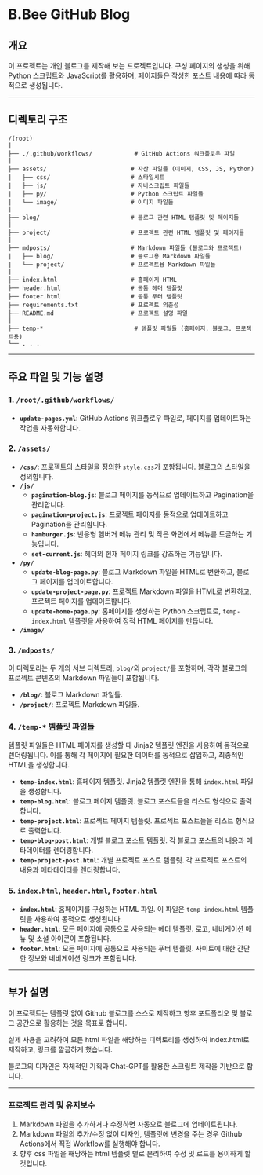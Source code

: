 # B.Bee GitHub Blog

## 개요

이 프로젝트는 개인 블로그를 제작해 보는 프로젝트입니다.
구성 페이지의 생성을 위해 Python 스크립트와 JavaScript를 활용하며, 페이지들은 작성한 포스트 내용에 따라 동적으로 생성됩니다.

---

## 디렉토리 구조

```
/(root)
|
├── ./.github/workflows/            # GitHub Actions 워크플로우 파일
|
├── assets/                        # 자산 파일들 (이미지, CSS, JS, Python)
|   ├── css/                       # 스타일시트
|   ├── js/                        # 자바스크립트 파일들
|   ├── py/                        # Python 스크립트 파일들
|   └── image/                     # 이미지 파일들
|
├── blog/                          # 블로그 관련 HTML 템플릿 및 페이지들
|
├── project/                       # 프로젝트 관련 HTML 템플릿 및 페이지들
|
├── mdposts/                       # Markdown 파일들 (블로그와 프로젝트)
|   ├── blog/                      # 블로그용 Markdown 파일들
|   └── project/                   # 프로젝트용 Markdown 파일들
|
├── index.html                     # 홈페이지 HTML
├── header.html                    # 공통 헤더 템플릿
├── footer.html                    # 공통 푸터 템플릿
├── requirements.txt               # 프로젝트 의존성
├── README.md                      # 프로젝트 설명 파일
|
├── temp-*                          # 템플릿 파일들 (홈페이지, 블로그, 프로젝트용)
└── . . .
```

---

## 주요 파일 및 기능 설명

### 1. **`/root/.github/workflows/`**
- **`update-pages.yml`**: GitHub Actions 워크플로우 파일로, 페이지를 업데이트하는 작업을 자동화합니다.

### 2. **`/assets/`**
- **`/css/`**: 프로젝트의 스타일을 정의한 `style.css`가 포함됩니다. 블로그의 스타일을 정의합니다.
- **`/js/`**
  - **`pagination-blog.js`**: 블로그 페이지를 동적으로 업데이트하고 Pagination을 관리합니다.
  - **`pagination-project.js`**: 프로젝트 페이지를 동적으로 업데이트하고 Pagination을 관리합니다.
  - **`hamburger.js`**: 반응형 햄버거 메뉴 관리 및 작은 화면에서 메뉴를 토글하는 기능입니다.
  - **`set-current.js`**: 헤더의 현재 페이지 링크를 강조하는 기능입니다.
- **`/py/`**
  - **`update-blog-page.py`**: 블로그 Markdown 파일을 HTML로 변환하고, 블로그 페이지를 업데이트합니다.
  - **`update-project-page.py`**: 프로젝트 Markdown 파일을 HTML로 변환하고, 프로젝트 페이지를 업데이트합니다.
  - **`update-home-page.py`**: 홈페이지를 생성하는 Python 스크립트로, `temp-index.html` 템플릿을 사용하여 정적 HTML 페이지를 만듭니다.
- **`/image/`**

### 3. **`/mdposts/`**
이 디렉토리는 두 개의 서브 디렉토리, `blog/`와 `project/`를 포함하며, 각각 블로그와 프로젝트 콘텐츠의 Markdown 파일들이 포함됩니다.
- **`/blog/`**: 블로그 Markdown 파일들.
- **`/project/`**: 프로젝트 Markdown 파일들.

### 4. **`/temp-*` 템플릿 파일들**
템플릿 파일들은 HTML 페이지를 생성할 때 Jinja2 템플릿 엔진을 사용하여 동적으로 렌더링됩니다. 이를 통해 각 페이지에 필요한 데이터를 동적으로 삽입하고, 최종적인 HTML을 생성합니다.
- **`temp-index.html`**: 홈페이지 템플릿. Jinja2 템플릿 엔진을 통해 `index.html` 파일을 생성합니다.
- **`temp-blog.html`**: 블로그 페이지 템플릿. 블로그 포스트들을 리스트 형식으로 출력합니다.
- **`temp-project.html`**: 프로젝트 페이지 템플릿. 프로젝트 포스트들을 리스트 형식으로 출력합니다.
- **`temp-blog-post.html`**: 개별 블로그 포스트 템플릿. 각 블로그 포스트의 내용과 메타데이터를 렌더링합니다.
- **`temp-project-post.html`**: 개별 프로젝트 포스트 템플릿. 각 프로젝트 포스트의 내용과 메타데이터를 렌더링합니다.

### 5. **`index.html`, `header.html`, `footer.html`**
- **`index.html`**: 홈페이지를 구성하는 HTML 파일. 이 파일은 `temp-index.html` 템플릿을 사용하여 동적으로 생성됩니다.
- **`header.html`**: 모든 페이지에 공통으로 사용되는 헤더 템플릿. 로고, 네비게이션 메뉴 및 소셜 아이콘이 포함됩니다.
- **`footer.html`**: 모든 페이지에 공통으로 사용되는 푸터 템플릿. 사이트에 대한 간단한 정보와 네비게이션 링크가 포함됩니다.

---

## 부가 설명

이 프로젝트는 템플릿 없이 Github 블로그를 스스로 제작하고 향후 포트폴리오 및 블로그 공간으로 활용하는 것을 목표로 합니다. 

실제 사용을 고려하여 모든 html 파일을 해당하는 디렉토리를 생성하여 index.html로 제작하고, 링크를 깔끔하게 했습니다.

블로그의 디자인은 자체적인 기획과 Chat-GPT를 활용한 스크립트 제작을 기반으로 합니다.

---

### **프로젝트 관리 및 유지보수**

1. Markdown 파일을 추가하거나 수정하면 자동으로 블로그에 업데이트됩니다.
2. Markdown 파일의 추가/수정 없이 디자인, 템플릿에 변경을 주는 경우 Github Actions에서 직접 Workflow를 실행해야 합니다.
3. 향후 css 파일을 해당하는 html 템플릿 별로 분리하여 수정 및 로드를 용이하게 할 것입니다.

